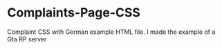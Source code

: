 # Complaints-Page-CSS
Complaint CSS with German example HTML file. I made the example of a Gta RP server
